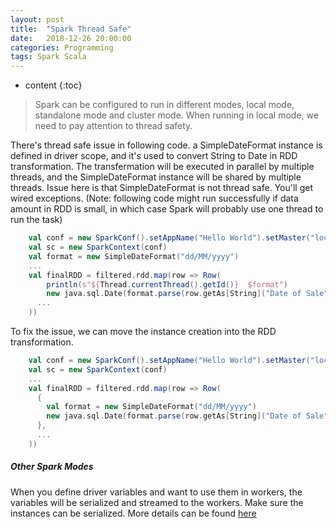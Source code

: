 ```yaml
---
layout: post
title:  "Spark Thread Safe"
date:   2018-12-26 20:00:00
categories: Programming
tags: Spark Scala
---
```


* content
{:toc}

> Spark can be configured to run in different modes, local mode, standalone mode and cluster mode. When running in local mode, we need to pay attention to thread safety.


There's thread safe issue in following code. a SimpleDateFormat instance is defined in driver scope, and it's used to convert String to Date in RDD transformation. The transfermation will be executed in parallel by multiple threads, and the SimpleDateFormat instance will be shared by multiple threads. Issue here is that SimpleDateFormat is not thread safe. You'll get wired exceptions. (Note: following code might run successfully if data amount in RDD is small, in which case Spark will probably use one thread to run the task)
```scala
    val conf = new SparkConf().setAppName("Hello World").setMaster("local[4]")
    val sc = new SparkContext(conf)
    val format = new SimpleDateFormat("dd/MM/yyyy")
    ...
    val finalRDD = filtered.rdd.map(row => Row(
        println(s"${Thread.currentThread().getId()}  $format")
        new java.sql.Date(format.parse(row.getAs[String]("Date of Sale")).getTime())
      ...
    ))
```

To fix the issue, we can move the instance creation into the RDD transformation.
```scala
    val conf = new SparkConf().setAppName("Hello World").setMaster("local[4]")
    val sc = new SparkContext(conf)
    ...
    val finalRDD = filtered.rdd.map(row => Row(
      {
        val format = new SimpleDateFormat("dd/MM/yyyy")
        new java.sql.Date(format.parse(row.getAs[String]("Date of Sale")).getTime())
      },
      ...
    ))
```

##### Other Spark Modes
When you define driver variables and want to use them in workers, the variables will be serialized and streamed to the workers. Make sure the instances can be serialized. More details can be found [here](https://medium.com/onzo-tech/serialization-challenges-with-spark-and-scala-a2287cd51c54) 